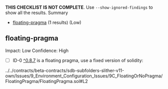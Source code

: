 **THIS CHECKLIST IS NOT COMPLETE**. Use `--show-ignored-findings` to show all the results.
Summary
 - [floating-pragma](#floating-pragma) (1 results) (Low)
## floating-pragma
Impact: Low
Confidence: High
 - [ ] ID-0
[^0.8.7](../../contracts/beta-contracts/sdb-subfolders-slither-v11-own/Issues/9_Environment_Configuration_Issues/9C_FloatingOrNoPragma/FloatingPragma/FloatingPragma.sol#L2) is a floating pragma, use a fixed version of solidity:

../../contracts/beta-contracts/sdb-subfolders-slither-v11-own/Issues/9_Environment_Configuration_Issues/9C_FloatingOrNoPragma/FloatingPragma/FloatingPragma.sol#L2


